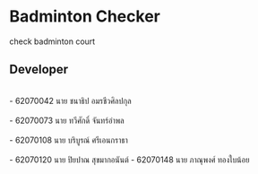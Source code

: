 # Badminton Checker
check badminton court
<h2>Developer</h2><br>
  - 62070042 นาย ชนาธิป อมรชีวศิลปกุล <br><br>
  - 62070073 นาย ทวีศักดิ์ จันทร์อำพล <br><br>
  - 62070108 นาย บริบูรณ์ ศรีเอนกราธา <br><br>
  - 62070120 นาย ปิยปาณ สุขมากอนันต์ <br<br>
  - 62070148 นาย ภาณุพงศ์ ทองใบน้อย <br<br>
  
